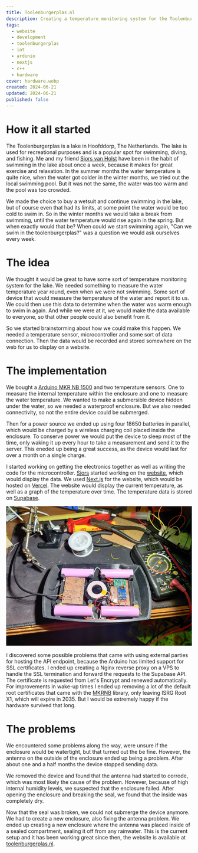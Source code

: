```yaml
---
title: Toolenburgerplas.nl
description: Creating a temperature monitoring system for the Toolenburgerplas in Hoofddorp, The Netherlands.
tags:
  - website
  - development
  - toolenburgerplas
  - iot
  - ardunio
  - nextjs
  - c++
  - hardware
cover: hardware.webp
created: 2024-06-21
updated: 2024-06-21
published: false
---
```


# How it all started

The Toolenburgerplas is a lake in Hoofddorp, The Netherlands. The lake is used
for recreational purposes and is a popular spot for swimming, diving, and
fishing. Me and my friend [Sjors van Holst](https://sjorsvanholst.nl) have been
in the habit of swimming in the lake about once a week, because it makes for
great exercise and relaxation. In the summer months the water temperature is
quite nice, when the water got colder in the winter months, we tried out the
local swimming pool. But it was not the same, the water was too warm and the
pool was too crowded.

We made the choice to buy a wetsuit and continue swimming in the lake, but of
course even that had its limits, at some point the water would be too cold to
swim in. So in the winter months we would take a break from swimming, until the
water temperature would rise again in the spring. But when exactly would that
be? When could we start swimming again, "Can we swim in the toolenburgerplas?"
was a question we would ask ourselves every week.

# The idea

We thought it would be great to have some sort of temperature monitoring system
for the lake. We needed something to measure the water temperature year round,
even when we were not swimming. Some sort of device that would measure the
temperature of the water and report it to us. We could then use this data to
determine when the water was warm enough to swim in again. And while we were at
it, we would make the data available to everyone, so that other people could
also benefit from it.

So we started brainstorming about how we could make this happen. We needed a
temperature sensor, microcontroller and some sort of data connection. Then the
data would be recorded and stored somewhere on the web for us to display on a
website.

# The implementation

We bought a [Arduino MKR NB 1500](https://docs.arduino.cc/hardware/mkr-nb-1500/)
and two temperature sensors. One to measure the internal temperature within the
enclosure and one to measure the water temperature. We wanted to make a
submersible device hidden under the water, so we needed a waterproof enclosure.
But we also needed connectivity, so not the entire device could be submerged.

Then for a power source we ended up using four 18650 batteries in parallel,
which would be charged by a wireless charging coil placed inside the enclosure.
To conserve power we would put the device to sleep most of the time, only waking
it up every hour to take a measurement and send it to the server. This eneded up
being a great success, as the device would last for over a month on a single
charge.

I started working on getting the electronics together as well as writing the
code for the microcontroller. [Sjors](https://sjorsvanholst.nl) started working
on the [website](https://toolenburgerplas.nl/), which would display the data. We
used [Next.js](https://nextjs.org) for the website, which would be hosted on
[Vercel](https://vercel.com). The website would display the current temperature,
as well as a graph of the temperature over time. The temperature data is stored
on [Supabase](https://supabase.io).

![Getting the electronics together](hardware.webp)

I discovered some possible problems that came with using external parties for
hosting the API endpoint, because the Arduino has limited support for SSL
certificates. I ended up creating a Nginx reverse proxy on a VPS to handle the
SSL termination and forward the requests to the Supabase API. The certificate is
requested from Let's Encrypt and renewed automatically. For improvements in
wake-up times I ended up removing a lot of the default root certificates that
came with the [MKRNB](https://www.arduino.cc/reference/en/libraries/mkrnb/)
library, only leaving ISRG Root X1, which will expire in 2035. But I would be
extremely happy if the hardware survived that long.

# The problems

We encountered some problems along the way, were unsure if the enclosure would
be watertight, but that turned out the be fine. However, the antenna on the
outside of the enclosure ended up being a problem. After about one and a half
months the device stopped sending data.

We removed the device and found that the antenna had started to corrode, which
was most likely the cause of the problem. However, because of high internal
humidity levels, we suspected that the enclosure failed. After opening the
enclosure and breaking the seal, we found that the inside was completely dry.

Now that the seal was broken, we could not submerge the device anymore. We had
to create a new enclosure, also fixing the antenna problem. We ended up creating
a new enclosure where the antenna was placed inside of a sealed compartment,
sealing it off from any rainwater. This is the current setup and it has been
working great since then, the website is available at
[toolenburgerplas.nl](https://toolenburgerplas.nl).
